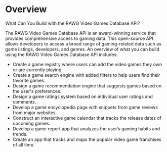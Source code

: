 # Overview

What Can You Build with the RAWG Video Games Database API?

The RAWG Video Games Database API is an award-winning service that provides comprehensive access to gaming data. This open-source API allows developers to access a broad range of gaming-related data such as game listings, developers, and genres. An overview of what you can build using the RAWG Video Games Database API includes:

- Create a game registry where users can add the video games they own or are currently playing.
- Create a game search engine with added filters to help users find their favorite games.
- Design a game recommendation engine that suggests games based on the user's preferences.
- Design a game ratings system based on individual user ratings and comments.
- Develop a game encyclopedia page with snippets from game reviews from major websites.
- Construct an interactive game calendar that tracks the release dates of upcoming games.
- Develop a game report app that analyzes the user’s gaming habits and trends.
- Create an app that tracks and maps the popular video game franchises of all time.

